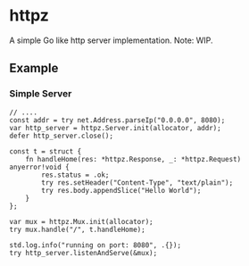 # httpz

A simple Go like http server implementation. Note: WIP.

## Example

### Simple Server

```zig
// ....
const addr = try net.Address.parseIp("0.0.0.0", 8080);
var http_server = httpz.Server.init(allocator, addr);
defer http_server.close();

const t = struct {
    fn handleHome(res: *httpz.Response, _: *httpz.Request) anyerror!void {
        res.status = .ok;
        try res.setHeader("Content-Type", "text/plain");
        try res.body.appendSlice("Hello World");
    }
};

var mux = httpz.Mux.init(allocator);
try mux.handle("/", t.handleHome);

std.log.info("running on port: 8080", .{});
try http_server.listenAndServe(&mux);
```
